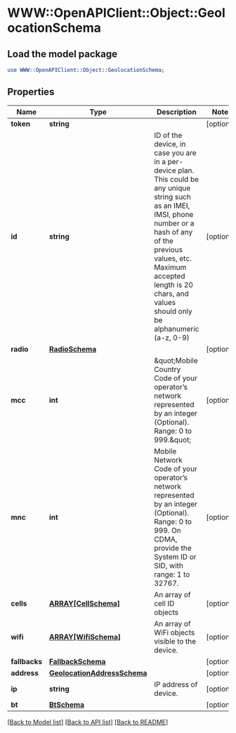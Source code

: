# WWW::OpenAPIClient::Object::GeolocationSchema

## Load the model package
```perl
use WWW::OpenAPIClient::Object::GeolocationSchema;
```

## Properties
Name | Type | Description | Notes
------------ | ------------- | ------------- | -------------
**token** | **string** |  | [optional] 
**id** | **string** | ID of the device, in case you are in a per-device plan. This could be any unique string such as an IMEI, IMSI, phone number or a hash of any of the previous values, etc. Maximum accepted length is 20 chars, and values should only be alphanumeric (a-z, 0-9) | [optional] 
**radio** | [**RadioSchema**](RadioSchema.md) |  | [optional] 
**mcc** | **int** | \&quot;Mobile Country Code of your operator’s network represented by an integer (Optional). Range: 0 to 999.\&quot; | [optional] 
**mnc** | **int** | Mobile Network Code of your operator’s network represented by an integer (Optional). Range: 0 to 999. On CDMA, provide the System ID or SID, with range: 1 to 32767. | [optional] 
**cells** | [**ARRAY[CellSchema]**](CellSchema.md) | An array of cell ID objects | [optional] 
**wifi** | [**ARRAY[WifiSchema]**](WifiSchema.md) | An array of WiFi objects visible to the device. | [optional] 
**fallbacks** | [**FallbackSchema**](FallbackSchema.md) |  | [optional] 
**address** | [**GeolocationAddressSchema**](GeolocationAddressSchema.md) |  | [optional] 
**ip** | **string** | IP address of device. | [optional] 
**bt** | [**BtSchema**](BtSchema.md) |  | [optional] 

[[Back to Model list]](../README.md#documentation-for-models) [[Back to API list]](../README.md#documentation-for-api-endpoints) [[Back to README]](../README.md)


